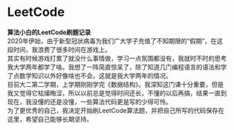 # LeetCode
**算法小白的LeetCode刷题记录**           
2020年伊始，由于新型冠状病毒为我们广大学子充值了不知期限的“假期”，在这段时间，我浪费了很多时间在游戏上。      
其实有时候游戏打累了就没什么事情做，学习一点氛围都没有，我就时不时的思考我大学两年都学了啥。我想了一阵简直惊呆了，除了知道几门编程语言的语法和学了点数学知识以外好像啥也不会。这就是我大学两年的情况。       
目前大二第二学期，上学期刚刚学完《数据结构》。我深知这门课十分重要，但是我又觉得它枯燥晦涩，所以以前总是觉得时间还长，不懂的以后再搞，结果一直到现在，我没懂的还是没懂，一些算法代码更是写的少得可怜。     
为了更优秀的自己，我决定开始刷LeetCode算法题，并把自己所写的代码保存在这里，希望自己能够长期坚持。

